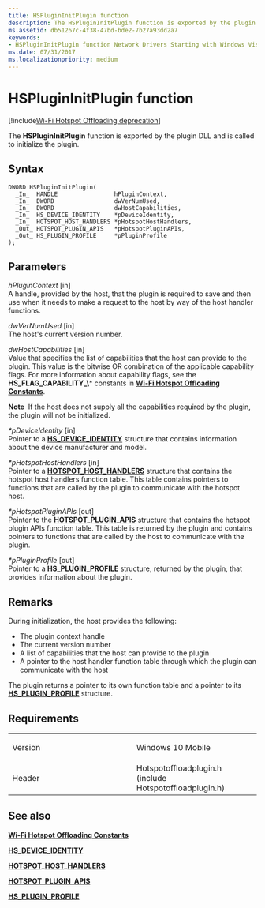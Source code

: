 ```yaml
---
title: HSPluginInitPlugin function
description: The HSPluginInitPlugin function is exported by the plugin DLL and is called to initialize the plugin.
ms.assetid: db51267c-4f38-47bd-bde2-7b27a93dd2a7
keywords: 
- HSPluginInitPlugin function Network Drivers Starting with Windows Vista
ms.date: 07/31/2017
ms.localizationpriority: medium
---
```


# HSPluginInitPlugin function

[!include[Wi-Fi Hotspot Offloading deprecation](../includes/wi-fi-hotspot-offloading-deprecation.md)]


The **HSPluginInitPlugin** function is exported by the plugin DLL and is called to initialize the plugin.

Syntax
------

```ManagedCPlusPlus
DWORD HSPluginInitPlugin(
  _In_  HANDLE                hPluginContext,
  _In_  DWORD                 dwVerNumUsed,
  _In_  DWORD                 dwHostCapabilities,
  _In_  HS_DEVICE_IDENTITY    *pDeviceIdentity,
  _In_  HOTSPOT_HOST_HANDLERS *pHotspotHostHandlers,
  _Out_ HOTSPOT_PLUGIN_APIS   *pHotspotPluginAPIs,
  _Out_ HS_PLUGIN_PROFILE     *pPluginProfile
);
```

Parameters
----------

*hPluginContext* \[in\]  
A handle, provided by the host, that the plugin is required to save and then use when it needs to make a request to the host by way of the host handler functions.

*dwVerNumUsed* \[in\]  
The host's current version number.

*dwHostCapabilities* \[in\]  
Value that specifies the list of capabilities that the host can provide to the plugin. This value is the bitwise OR combination of the applicable capability flags. For more information about capability flags, see the **HS\_FLAG\_CAPABILITY\_\\*** constants in [**Wi-Fi Hotspot Offloading Constants**](wi-fi-hotspot-offloading-constants.md).

**Note**  If the host does not supply all the capabilities required by the plugin, the plugin will not be initialized.

 

*\*pDeviceIdentity* \[in\]  
Pointer to a [**HS\_DEVICE\_IDENTITY**](hs-device-identity.md) structure that contains information about the device manufacturer and model.

*\*pHotspotHostHandlers* \[in\]  
Pointer to a [**HOTSPOT\_HOST\_HANDLERS**](hotspot-host-handlers.md) structure that contains the hotspot host handlers function table. This table contains pointers to functions that are called by the plugin to communicate with the hotspot host.

*\*pHotspotPluginAPIs* \[out\]  
Pointer to the [**HOTSPOT\_PLUGIN\_APIS**](hotspot-plugin-apis.md) structure that contains the hotspot plugin APIs function table. This table is returned by the plugin and contains pointers to functions that are called by the host to communicate with the plugin.

*\*pPluginProfile* \[out\]  
Pointer to a [**HS\_PLUGIN\_PROFILE**](hs-plugin-profile.md) structure, returned by the plugin, that provides information about the plugin.

Remarks
-------

During initialization, the host provides the following:

-   The plugin context handle
-   The current version number
-   A list of capabilities that the host can provide to the plugin
-   A pointer to the host handler function table through which the plugin can communicate with the host

The plugin returns a pointer to its own function table and a pointer to its [**HS\_PLUGIN\_PROFILE**](hs-plugin-profile.md) structure.

Requirements
------------

<table>
<colgroup>
<col width="50%" />
<col width="50%" />
</colgroup>
<tbody>
<tr class="odd">
<td><p>Version</p></td>
<td><p>Windows 10 Mobile</p></td>
</tr>
<tr class="even">
<td><p>Header</p></td>
<td>Hotspotoffloadplugin.h (include Hotspotoffloadplugin.h)</td>
</tr>
</tbody>
</table>

## See also


[**Wi-Fi Hotspot Offloading Constants**](wi-fi-hotspot-offloading-constants.md)

[**HS\_DEVICE\_IDENTITY**](hs-device-identity.md)

[**HOTSPOT\_HOST\_HANDLERS**](hotspot-host-handlers.md)

[**HOTSPOT\_PLUGIN\_APIS**](hotspot-plugin-apis.md)

[**HS\_PLUGIN\_PROFILE**](hs-plugin-profile.md)

 

 




